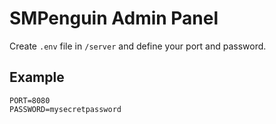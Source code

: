 # SMPenguin Admin Panel

Create `.env` file in `/server` and define your port and password.

## Example

```
PORT=8080
PASSWORD=mysecretpassword
```